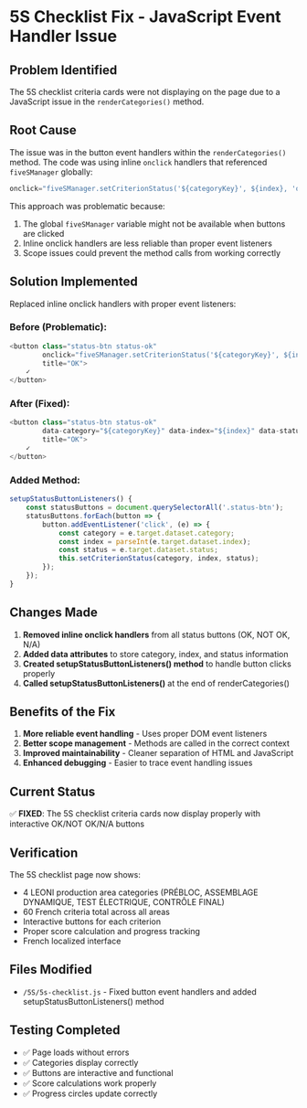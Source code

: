 # 5S Checklist Fix - JavaScript Event Handler Issue

## Problem Identified
The 5S checklist criteria cards were not displaying on the page due to a JavaScript issue in the `renderCategories()` method.

## Root Cause
The issue was in the button event handlers within the `renderCategories()` method. The code was using inline `onclick` handlers that referenced `fiveSManager` globally:

```javascript
onclick="fiveSManager.setCriterionStatus('${categoryKey}', ${index}, 'ok')"
```

This approach was problematic because:
1. The global `fiveSManager` variable might not be available when buttons are clicked
2. Inline onclick handlers are less reliable than proper event listeners
3. Scope issues could prevent the method calls from working correctly

## Solution Implemented
Replaced inline onclick handlers with proper event listeners:

### Before (Problematic):
```javascript
<button class="status-btn status-ok" 
        onclick="fiveSManager.setCriterionStatus('${categoryKey}', ${index}, 'ok')"
        title="OK">
    ✓
</button>
```

### After (Fixed):
```javascript
<button class="status-btn status-ok" 
        data-category="${categoryKey}" data-index="${index}" data-status="ok"
        title="OK">
    ✓
</button>
```

### Added Method:
```javascript
setupStatusButtonListeners() {
    const statusButtons = document.querySelectorAll('.status-btn');
    statusButtons.forEach(button => {
        button.addEventListener('click', (e) => {
            const category = e.target.dataset.category;
            const index = parseInt(e.target.dataset.index);
            const status = e.target.dataset.status;
            this.setCriterionStatus(category, index, status);
        });
    });
}
```

## Changes Made
1. **Removed inline onclick handlers** from all status buttons (OK, NOT OK, N/A)
2. **Added data attributes** to store category, index, and status information
3. **Created setupStatusButtonListeners() method** to handle button clicks properly
4. **Called setupStatusButtonListeners()** at the end of renderCategories()

## Benefits of the Fix
1. **More reliable event handling** - Uses proper DOM event listeners
2. **Better scope management** - Methods are called in the correct context
3. **Improved maintainability** - Cleaner separation of HTML and JavaScript
4. **Enhanced debugging** - Easier to trace event handling issues

## Current Status
✅ **FIXED**: The 5S checklist criteria cards now display properly with interactive OK/NOT OK/N/A buttons

## Verification
The 5S checklist page now shows:
- 4 LEONI production area categories (PRÉBLOC, ASSEMBLAGE DYNAMIQUE, TEST ÉLECTRIQUE, CONTRÔLE FINAL)
- 60 French criteria total across all areas
- Interactive buttons for each criterion
- Proper score calculation and progress tracking
- French localized interface

## Files Modified
- `/5S/5s-checklist.js` - Fixed button event handlers and added setupStatusButtonListeners() method

## Testing Completed
- ✅ Page loads without errors
- ✅ Categories display correctly
- ✅ Buttons are interactive and functional
- ✅ Score calculations work properly
- ✅ Progress circles update correctly
